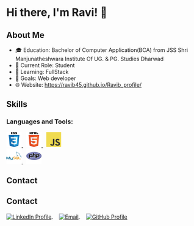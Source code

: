 # Hi there, I'm Ravi! 👋


## About Me
- 🎓 Education: Bachelor of Computer Application(BCA) from JSS Shri Manjunatheshwara Institute Of UG. & PG. Studies Dharwad
- 💼 Current Role: Student
- 🌱 Learning: FullStack 
- 🎯 Goals: Web developer
- 🌐 Website: https://ravib45.github.io/Ravib_profile/


## Skills
<h3 align="left">Languages and Tools:</h3>
<p align="left"> <a href="https://www.w3schools.com/css/" target="_blank" rel="noreferrer"> <img src="https://raw.githubusercontent.com/devicons/devicon/master/icons/css3/css3-original-wordmark.svg" alt="css3" width="40" height="40"/> </a> &nbsp <a href="https://www.w3.org/html/" target="_blank" rel="noreferrer"> <img src="https://raw.githubusercontent.com/devicons/devicon/master/icons/html5/html5-original-wordmark.svg" alt="html5" width="40" height="40"/> </a> &nbsp <a href="https://developer.mozilla.org/en-US/docs/Web/JavaScript" target="_blank" rel="noreferrer"> <img src="https://raw.githubusercontent.com/devicons/devicon/master/icons/javascript/javascript-original.svg" alt="javascript" width="40" height="40"/> </a><br> <a href="https://www.mysql.com/" target="_blank" rel="noreferrer"> <img src="https://raw.githubusercontent.com/devicons/devicon/master/icons/mysql/mysql-original-wordmark.svg" alt="mysql" width="40" height="40"/> </a>&nbsp <a href="https://www.php.net" target="_blank" rel="noreferrer"> <img src="https://raw.githubusercontent.com/devicons/devicon/master/icons/php/php-original.svg" alt="php" width="40" height="40"/> </a> </p>


## Contact
## Contact
<p align="left">
  <!-- LinkedIn -->
  <a href="https://linkedin.com/in/ravibarker/" target="_blank">
    <img align="center" src="https://raw.githubusercontent.com/rahuldkjain/github-profile-readme-generator/master/src/images/icons/Social/linked-in-alt.svg" alt="LinkedIn Profile" height="30" width="40" />
  </a>&nbsp &nbsp
  <!-- Email -->
 <a href="mailto:ravibarker45@gmail.com" target="_blank">
    <img align="center" src="https://upload.wikimedia.org/wikipedia/commons/e/ec/Circle-icons-mail.svg" alt="Email" height="30" width="40" />
  </a>&nbsp &nbsp
  <!-- GitHub -->
  <a href="https://github.com/Ravib45" target="_blank">
    <img align="center" src="https://raw.githubusercontent.com/rahuldkjain/github-profile-readme-generator/master/src/images/icons/Social/github.svg" alt="GitHub Profile" height="30" width="40" />
  </a>
</p>
